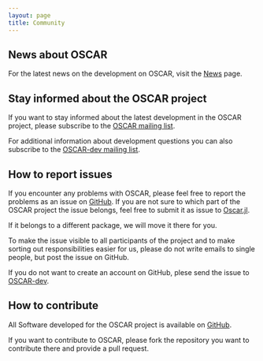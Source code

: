 ```yaml
---
layout: page
title: Community
---
```


## News about OSCAR

For the latest news on the development on OSCAR, visit the [News]({{site.baseurl}}/news) page.

## Stay informed about the OSCAR project

If you want to stay informed about the latest development in the OSCAR project, please subscribe to the [OSCAR mailing list](https://mail.mathematik.uni-kl.de/mailman/listinfo/oscar).

For additional information about development questions you can also subscribe to the
[OSCAR-dev mailing list](https://mail.mathematik.uni-kl.de/mailman/listinfo/oscar-dev).

## How to report issues

If you encounter any problems with OSCAR, please feel free to report the problems as an issue on [GitHub](https://github.com/oscar-system). If you are not sure to which part of the OSCAR project the
issue belongs, feel free to submit it as issue to [Oscar.jl](https://github.com/oscar-system/Oscar.jl).

If it belongs to a different package, we will move it there for you.

To make the issue visible to all participants of the project and to make sorting out responsibilities easier for us, please do not write emails to single people, but post the issue on GitHub.

If you do not want to create an account on GitHub, plese send the issue to [OSCAR-dev](mailto:oscar-dev@mathematik.uni-kl.de).

## How to contribute

All Software developed for the OSCAR project is available on [GitHub](https://github.com/oscar-system).

If you want to contribute to OSCAR, please fork the repository you want to contribute there and provide a pull request.

